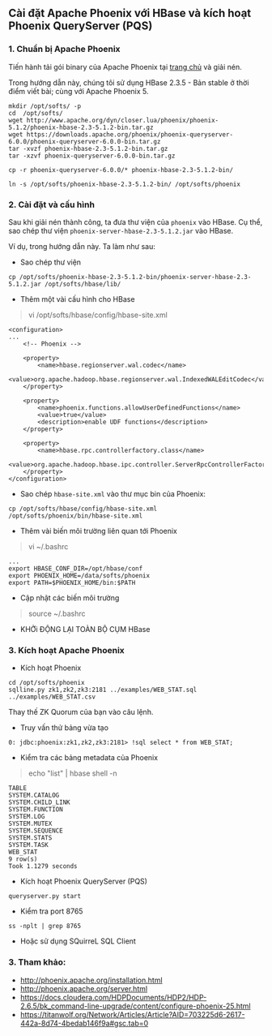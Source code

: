 ## Cài đặt Apache Phoenix với HBase và kích hoạt Phoenix QueryServer (PQS)

### 1. Chuẩn bị Apache Phoenix

Tiến hành tải gói binary của Apache Phoenix tại [trang chủ](http://phoenix.apache.org/download.html) và giải nén.

Trong hướng dẫn này, chúng tôi sử dụng HBase 2.3.5 - Bản stable ở thời điểm viết bài; cùng với Apache Phoenix 5.

```
mkdir /opt/softs/ -p
cd  /opt/softs/
wget http://www.apache.org/dyn/closer.lua/phoenix/phoenix-5.1.2/phoenix-hbase-2.3-5.1.2-bin.tar.gz
wget https://downloads.apache.org/phoenix/phoenix-queryserver-6.0.0/phoenix-queryserver-6.0.0-bin.tar.gz
tar -xvzf phoenix-hbase-2.3-5.1.2-bin.tar.gz
tar -xzvf phoenix-queryserver-6.0.0-bin.tar.gz

cp -r phoenix-queryserver-6.0.0/* phoenix-hbase-2.3-5.1.2-bin/

ln -s /opt/softs/phoenix-hbase-2.3-5.1.2-bin/ /opt/softs/phoenix

```

### 2. Cài đặt và cấu hình

Sau khi giải nén thành công, ta đưa thư viện của `phoenix` vào HBase. Cụ thể, sao chép thư viện `phoenix-server-hbase-2.3-5.1.2.jar` vào HBase.

Ví dụ, trong hướng dẫn này. Ta làm như sau:

- Sao chép thư viện

```
cp /opt/softs/phoenix-hbase-2.3-5.1.2-bin/phoenix-server-hbase-2.3-5.1.2.jar /opt/softs/hbase/lib/
```

- Thêm một vài cấu hình cho HBase

> vi /opt/softs/hbase/config/hbase-site.xml

```
<configuration>
...
    <!-- Phoenix -->

    <property>
        <name>hbase.regionserver.wal.codec</name>
        <value>org.apache.hadoop.hbase.regionserver.wal.IndexedWALEditCodec</value>
    </property>

    <property>
        <name>phoenix.functions.allowUserDefinedFunctions</name>
        <value>true</value>
        <description>enable UDF functions</description>
    </property>

    <property>
        <name>hbase.rpc.controllerfactory.class</name>
        <value>org.apache.hadoop.hbase.ipc.controller.ServerRpcControllerFactory</value>
    </property>
</configuration>
```

- Sao chép `hbase-site.xml` vào thư mục bin của Phoenix:

```
cp /opt/softs/hbase/config/hbase-site.xml /opt/softs/phoenix/bin/hbase-site.xml
```

- Thêm vài biến môi trường liên quan tới Phoenix

> vi ~/.bashrc

```
...
export HBASE_CONF_DIR=/opt/hbase/conf
export PHOENIX_HOME=/data/softs/phoenix
export PATH=$PHOENIX_HOME/bin:$PATH
```

- Cập nhật các biến môi trường

> source ~/.bashrc

- KHỞi ĐỘNG LẠI TOÀN BỘ CỤM HBase

### 3. Kích hoạt Apache Phoenix

- Kích hoạt Phoenix

```
cd /opt/softs/phoenix
sqlline.py zk1,zk2,zk3:2181 ../examples/WEB_STAT.sql ../examples/WEB_STAT.csv
```

Thay thế ZK Quorum của bạn vào câu lệnh.

- Truy vấn thử bảng vừa tạo

```
0: jdbc:phoenix:zk1,zk2,zk3:2181> !sql select * from WEB_STAT;
```

- Kiểm tra các bảng metadata của Phoenix


> echo "list" | hbase shell -n

```
TABLE   
SYSTEM.CATALOG               
SYSTEM.CHILD_LINK                  
SYSTEM.FUNCTION               
SYSTEM.LOG                 
SYSTEM.MUTEX                      
SYSTEM.SEQUENCE                    
SYSTEM.STATS                     
SYSTEM.TASK     
WEB_STAT         
9 row(s)
Took 1.1279 seconds                 
```

- Kích hoạt Phoenix QueryServer (PQS)

```
queryserver.py start
```

- Kiểm tra port 8765

```
ss -nplt | grep 8765
```

- Hoặc sử dụng SQuirreL SQL Client

### 3. Tham khảo:

- http://phoenix.apache.org/installation.html
- http://phoenix.apache.org/server.html
- https://docs.cloudera.com/HDPDocuments/HDP2/HDP-2.6.5/bk_command-line-upgrade/content/configure-phoenix-25.html
- https://titanwolf.org/Network/Articles/Article?AID=703225d6-2617-442a-8d74-4bedab146f9a#gsc.tab=0
